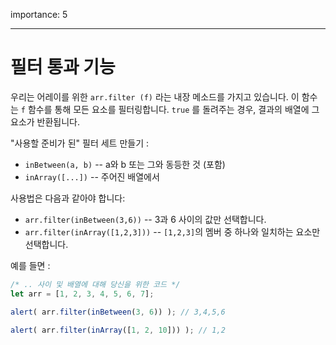 importance: 5

---
# 필터 통과 기능
우리는 어레이를 위한 `arr.filter (f)` 라는 내장 메소드를 가지고 있습니다. 이 함수는 `f` 함수를 통해 모든 요소를 필터링합니다. `true` 를 돌려주는 경우, 결과의 배열에 그 요소가 반환됩니다.

"사용할 준비가 된" 필터 세트 만들기 :

- `inBetween(a, b)` -- a와 b 또는 그와 동등한 것 (포함)
- `inArray([...])` -- 주어진 배열에서

사용법은 다음과 같아야 합니다:

- `arr.filter(inBetween(3,6))` -- 3과 6 사이의 값만 선택합니다.
- `arr.filter(inArray([1,2,3]))` -- `[1,2,3]`의 멤버 중 하나와 일치하는 요소만 선택합니다.

예를 들면 :

```js
/* .. 사이 및 배열에 대해 당신을 위한 코드 */
let arr = [1, 2, 3, 4, 5, 6, 7];

alert( arr.filter(inBetween(3, 6)) ); // 3,4,5,6

alert( arr.filter(inArray([1, 2, 10])) ); // 1,2
```

